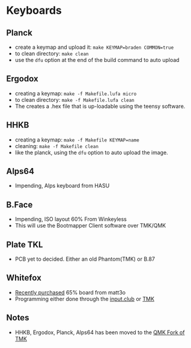 # Keyboards

## Planck

* create a keymap and upload it: `make KEYMAP=braden COMMON=true`
* to clean directory: `make clean`
* use the `dfu` option at the end of the build command to auto upload

## Ergodox

* creating a keymap: `make -f Makefile.lufa micro`
* to clean directory: `make -f Makefile.lufa clean`
* The creates a .hex file that is up-loadable using the teensy software.


## HHKB

* creating a keymap: `make -f Makefile KEYMAP=name` 
* cleaning: `make -f Makefile clean`
* like the planck, using the `dfu` option to auto upload the image.

## Alps64

* Impending, Alps keyboard from HASU

## B.Face

* Impending, ISO layout 60% From Winkeyless
* This will use the Bootmapper Client software over TMK/QMK

## Plate TKL

* PCB yet to decided. Either an old Phantom(TMK) or B.87

## Whitefox

* [Recently purchased][2] 65% board from matt3o
* Programming either done through the [input.club][3] or [TMK][4]

## Notes

* HHKB, Ergodox, Planck, Alps64 has been moved to the [QMK Fork of TMK][1]

[1]: https://github.com/jackhumbert/qmk_firmware
[2]: https://www.massdrop.com/buy/the-whitefox-keyboard?quest-mode=open
[3]: http://input.club/configurator
[4]: https://github.com/tmk/whitefox
